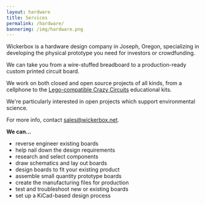 ```yaml
---
layout: hardware
title: Services
permalink: /hardware/
bannerimg: /img/hardware.png
---
```


Wickerbox is a hardware design company in Joseph, Oregon, specializing in developing the physical prototype you need for investors or crowdfunding. 

We can take you from a wire-stuffed breadboard to a production-ready custom printed circuit board.

We work on both closed and open source projects of all kinds, from a cellphone to the [Lego-compatible Crazy Circuits](https://www.kickstarter.com/projects/browndoggadgets/crazy-circuits-unique-stem-projects-delivered-mont) educational kits. 

We're particularly interested in open projects which support environmental science.

For more info, contact [sales@wickerbox.net](mailto:sales@wickerbox.net).

**We can...**

- reverse engineer existing boards 
- help nail down the design requirements
- research and select components
- draw schematics and lay out boards
- design boards to fit your existing product  
- assemble small quantity prototype boards
- create the manufacturing files for production
- test and troubleshoot new or existing boards
- set up a KiCad-based design process
